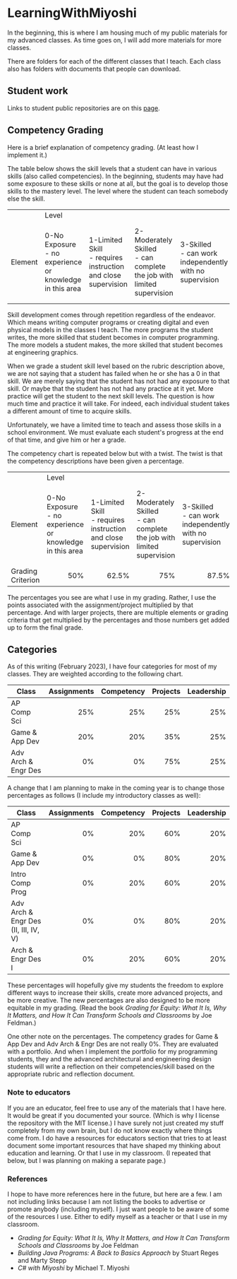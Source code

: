 # LearningWithMiyoshi

In the beginning, this is where I am housing much of my public materials for my advanced classes.  As time goes on, I will add more materials for more classes.

There are folders for each of the different classes that I teach.  Each class also has folders with documents that people can download.

## Student work

Links to student public repositories are on this [page](https://github.com/MichaelTMiyoshi/LearningWithMiyoshi/blob/main/StudentProjectRepos.md).

## Competency Grading

Here is a brief explanation of competency grading.  (At least how I implement it.)

The table below shows the skill levels that a student can have in various skills (also called competencies).  In the beginning, students may have had some exposure to these skills or none at all, but the goal is to develop those skills to the mastery level.  The level where the student can teach somebody else the skill.

<table>
  <tr>
    <td></td>
    <td colspan="5">Level</td>
  </tr>
  <tr>
    <td>Element</td>
    <td>0-No Exposure<br /> - no experience or knowledge in this area</td>
    <td>1-Limited Skill<br /> - requires instruction and close supervision</td>
    <td>2-Moderately Skilled<br /> - can complete the job with limited supervision</td>
    <td>3-Skilled<br /> - can work independently with no supervision</td>
    <td>4-Highly Skilled<br /> - can teach others the skill and/or content</td>
  </tr>
</table>

Skill development comes through repetition regardless of the endeavor.  Which means writing computer programs or creating digital and even physical models in the classes I teach.  The more programs the student writes, the more skilled that student becomes in computer programming.  The more models a student makes, the more skilled that student becomes at engineering graphics.

When we grade a student skill level based on the rubric description above, we are not saying that a student has failed when he or she has a 0 in that skill.  We are merely saying that the student has not had any exposure to that skill.  Or maybe that the student has not had any practice at it yet.  More practice will get the student to the next skill levels.  The question is how much time and practice it will take.  For indeed, each individual student takes a different amount of time to acquire skills.

Unfortunately, we have a limited time to teach and assess those skills in a school environment.  We must evaluate each student's progress at the end of that time, and give him or her a grade.

The competency chart is repeated below but with a twist.  The twist is that the competency descriptions have been given a percentage.

<table>
  <tr>
    <td></td>
    <td colspan="5">Level</td>
  </tr>
  <tr>
    <td>Element</td>
    <td>0-No Exposure<br /> - no experience or knowledge in this area</td>
    <td>1-Limited Skill<br /> - requires instruction and close supervision</td>
    <td>2-Moderately Skilled<br /> - can complete the job with limited supervision</td>
    <td>3-Skilled<br /> - can work independently with no supervision</td>
    <td>4-Highly Skilled<br /> - can teach others the skill and/or content</td>
  </tr>
  <tr>
    <td>Grading Criterion</td>
    <td align="right">50%</td>
    <td align="right">62.5%</td>
    <td align="right">75%</td>
    <td align="right">87.5%</td>
    <td align="right">100%</td>
  </tr>
</table>

The percentages you see are what I use in my grading.  Rather, I use the points associated with the assignment/project multiplied by that percentage.  And with larger projects, there are multiple elements or grading criteria that get multiplied by the percentages and those numbers get added up to form the final grade.

## Categories

As of this writing (February 2023), I have four categories for most of my classes.  They are weighted according to the following chart.

Class | Assignments | Competency | Projects | Leadership
----- | ----------: | ---------: | -------: | ---------:
AP Comp Sci | 25% | 25% | 25% | 25%
Game & App Dev | 20% | 20% | 35% | 25%
Adv Arch & Engr Des | 0% | 0% | 75% | 25%

A change that I am planning to make in the coming year is to change those percentages as follows (I include my introductory classes as well):

Class | Assignments | Competency | Projects | Leadership
----- | ----------: | ---------: | -------: | ---------:
AP Comp Sci | 0% | 20% | 60% | 20%
Game & App Dev | 0% | 0% | 80% | 20%
Intro Comp Prog | 0% | 20% | 60% | 20%
Adv Arch & Engr Des (II, III, IV, V) | 0% | 0% | 80% | 20%
Arch & Engr Des I | 0% | 20% | 60% | 20%

These percentages will hopefully give my students the freedom to explore different ways to increase their skills, create more advanced projects, and be more creative.  The new percentages are also designed to be more equitable in my grading.  (Read the book <i>Grading for Equity: What It Is, Why It Matters, and How It Can Transform Schools and Classrooms</i> by Joe Feldman.)

One other note on the percentages.  The competency grades for Game & App Dev and Adv Arch & Engr Des are not really 0%.  They are evaluated with a portfolio.  And when I implement the portfolio for my programming students, they and the advanced architectural and engineering design students will write a reflection on their competencies/skill based on the appropriate rubric and reflection document.

### Note to educators

If you are an educator, feel free to use any of the materials that I have here.  It would be great if you documented your source.  (Which is why I license the repository with the MIT license.)  I have surely not just created my stuff completely from my own brain, but I do not know exactly where things come from.  I do have a resources for educators section that tries to at least document some important resources that have shaped my thinking about education and learning.  Or that I use in my classroom.  (I repeated that below, but I was planning on making a separate page.)

### References

I hope to have more references here in the future, but here are a few.  I am not including links because I am not listing the books to advertise or promote anybody (including myself).  I just want people to be aware of some of the resources I use.  Either to edify myself as a teacher or that I use in my classroom.

* <i>Grading for Equity: What It Is, Why It Matters, and How It Can Transform Schools and Classrooms</i> by Joe Feldman
* <i>Building Java Programs: A Back to Basics Approach</i> by Stuart Reges and Marty Stepp
* <i>C# with Miyoshi</i> by Michael T. Miyoshi
